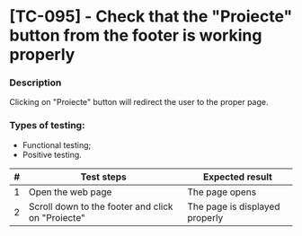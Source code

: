 # **[TC-095] - Check that the "Proiecte" button from the footer is working properly**

### **Description**

Clicking on "Proiecte" button will redirect the user to the proper page.

### **Types of testing:**

- Functional testing;
- Positive testing.

| #   | **Test steps**                                    | **Expected result**            |
| --- | ------------------------------------------------- | ------------------------------ |
| 1   | Open the web page                                 | The page opens                 |
| 2   | Scroll down to the footer and click on "Proiecte" | The page is displayed properly |
